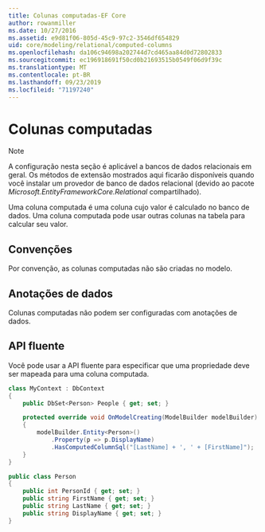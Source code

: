 ```yaml
---
title: Colunas computadas-EF Core
author: rowanmiller
ms.date: 10/27/2016
ms.assetid: e9d81f06-805d-45c9-97c2-3546df654829
uid: core/modeling/relational/computed-columns
ms.openlocfilehash: da106c94698a202744d7cd465aa84d0d72802833
ms.sourcegitcommit: ec196918691f50cd0b21693515b0549f06d9f39c
ms.translationtype: MT
ms.contentlocale: pt-BR
ms.lasthandoff: 09/23/2019
ms.locfileid: "71197240"
---
```

# <a name="computed-columns"></a>Colunas computadas

> [!NOTE]  
> A configuração nesta seção é aplicável a bancos de dados relacionais em geral. Os métodos de extensão mostrados aqui ficarão disponíveis quando você instalar um provedor de banco de dados relacional (devido ao pacote *Microsoft.EntityFrameworkCore.Relational* compartilhado).

Uma coluna computada é uma coluna cujo valor é calculado no banco de dados. Uma coluna computada pode usar outras colunas na tabela para calcular seu valor.

## <a name="conventions"></a>Convenções

Por convenção, as colunas computadas não são criadas no modelo.

## <a name="data-annotations"></a>Anotações de dados

Colunas computadas não podem ser configuradas com anotações de dados.

## <a name="fluent-api"></a>API fluente

Você pode usar a API fluente para especificar que uma propriedade deve ser mapeada para uma coluna computada.

<!-- [!code-csharp[Main](samples/core/relational/Modeling/FluentAPI/Relational/ComputedColumn.cs?highlight=9)] -->
``` csharp
class MyContext : DbContext
{
    public DbSet<Person> People { get; set; }

    protected override void OnModelCreating(ModelBuilder modelBuilder)
    {
        modelBuilder.Entity<Person>()
            .Property(p => p.DisplayName)
            .HasComputedColumnSql("[LastName] + ', ' + [FirstName]");
    }
}

public class Person
{
    public int PersonId { get; set; }
    public string FirstName { get; set; }
    public string LastName { get; set; }
    public string DisplayName { get; set; }
}
```
